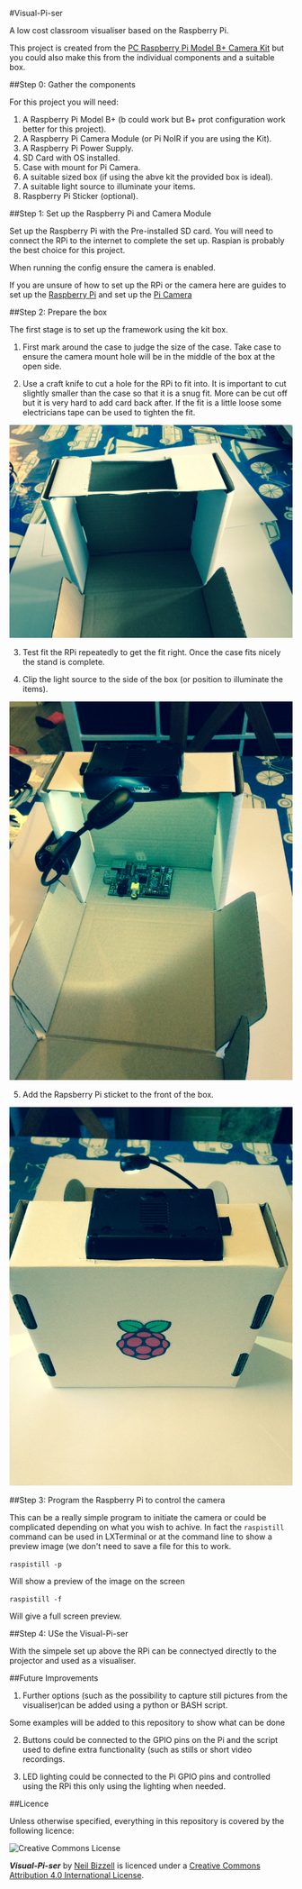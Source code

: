 #Visual-Pi-ser

A low cost classroom visualiser based on the Raspberry Pi.

This project is created from the [PC Raspberry Pi Model B+ Camera Kit](http://ucreatekit.co.uk/camera-kit.html) but you could also make this from the individual components and a suitable box.

##Step 0: Gather the components

For this project you will need:

1. A Raspberry Pi Model B+ (b could work but B+ prot configuration work better for this project).
1. A Raspberry Pi Camera Module (or Pi NoIR if you are using the Kit).
1. A Raspberry Pi Power Supply.
1. SD Card with OS installed.
1. Case with mount for Pi Camera.
1. A suitable sized box (if using the abve kit the provided box is ideal).
1. A suitable light source to illuminate your items.
1. Raspberry Pi Sticker (optional).


##Step 1: Set up the Raspberry Pi and Camera Module

Set up the Raspberry Pi with the Pre-installed SD card. You will need to connect the RPi to the internet to complete the set up. Raspian is probably the best choice for this project.

When running the config ensure the camera is enabled. 

If you are unsure of how to set up the RPi or the camera here are guides to set up the [Raspberry Pi](http://raspberrypi.org/.....) and set up the [Pi Camera](Http://raspberrypi.org/....)

##Step 2: Prepare the box

The first stage is to set up the framework using the kit box.

1. First mark around the case to judge the size of the case. Take case to ensure the camera mount hole will be in the middle of the box at the open side.

2. Use a craft knife to cut a hole for the RPi to fit into. It is important to cut slightly smaller than the case so that it is a snug fit. More can be cut off but it is very hard to add card back after. If the fit is a little loose some electricians tape can be used to tighten the fit.

  ![Cutting out](/images/cut.jpg)

3. Test fit the RPi repeatedly to get the fit right. Once the case fits nicely the stand is complete.

4. Clip the light source to the side of the box (or position to illuminate the items).
  
  ![Front on](/images/fronton.jpg)

5. Add the Rapsberry Pi sticket to the front of the box.

  ![Sticker](/images/back.jpg)


##Step 3: Program the Raspberry Pi to control the camera

This can be a really simple program to initiate the camera or could be complicated depending on what you wish to achive. In fact the `raspistill` command can be used in LXTerminal or at the command line to show a preview image (we don't need to save a file for this to work.

`raspistill -p`

Will show a preview of the image on the screen 

`raspistill -f`

Will give a full screen preview.

##Step 4: USe the Visual-Pi-ser

With the simpele set up above the RPi can be connectyed directly to the projector and used as a visualiser.


##Future Improvements

1. Further options (such as the possibility to capture still pictures from the visualiser)can be added using a python or BASH script.

Some examples will be added to this repository to show what can be done

2. Buttons could be connected to the GPIO pins on the Pi and the script used to define extra functionality (such as stills or short video recordings.

3. LED lighting could be connected to the Pi GPIO pins and controlled using the RPi this only using the lighting when needed.


##Licence

Unless otherwise specified, everything in this repository is covered by the following licence:

![Creative Commons License](http://i.creativecommons.org/l/by-sa/4.0/88x31.png)

***Visual-Pi-ser*** by [Neil Bizzell](http://twiter.com/neilbizzell) is licenced under a [Creative Commons Attribution 4.0 International License](http://creativecommons.org/licenses/by-sa/4.0/).
